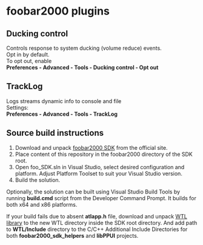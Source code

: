 # foobar2000 plugins

## Ducking control
Controls response to system ducking (volume reduce) events.  
Opt in by default.  
To opt out, enable  
**Preferences - Advanced - Tools - Ducking control - Opt out**

## TrackLog
Logs streams dynamic info to console and file  
Settings:  
**Preferences - Advanced - Tools - TrackLog**

## Source build instructions
1. Download and unpack [foobar2000 SDK](https://www.foobar2000.org/SDK) from the official site.  
2. Place content of this repository in the foobar2000 directory of the SDK root.  
4. Open foo_SDK.sln in Visual Studio, select desired configuration and platform.
Adjust Platform Toolset to suit your Visual Studio version.  
5. Build the solution.  

Optionally, the solution can be built using Visual Studio Build Tools by running **build.cmd** script from the
Developer Command Prompt. It builds for both x64 and x86 platforms.

If your build fails due to absent **atlapp.h** file, download and unpack
[WTL library](https://sourceforge.net/projects/wtl/files/WTL%2010/) to the new WTL directory inside
the SDK root directory. And add path to **WTL/Include** directory to the C/C++ Additional Include Directories
for both **foobar2000_sdk_helpers** and **libPPUI** projects.
